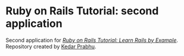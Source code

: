 # Ruby on Rails Tutorial: second application

Second application for [*Ruby on Rails Tutorial: Learn Rails by Example*](http://railstutorial.org/).
Repository created by [Kedar Prabhu](http://about.me/kedarprabhu).